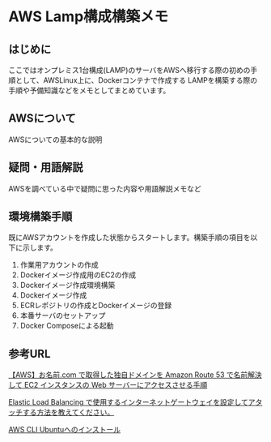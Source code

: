 # AWS Lamp構成構築メモ

## はじめに
ここではオンプレミス1台構成(LAMP)のサーバをAWSへ移行する際の初めの手順として、AWSLinux上に、Dockerコンテナで作成する LAMPを構築する際の手順や予備知識などをメモとしてまとめています。

## AWSについて
AWSについての基本的な説明

## 疑問・用語解説
AWSを調べている中で疑問に思った内容や用語解説メモなど

## 環境構築手順
既にAWSアカウントを作成した状態からスタートします。構築手順の項目を以下に示します。

1. 作業用アカウントの作成
1. Dockerイメージ作成用のEC2の作成
1. Dockerイメージ作成環境構築
1. Dockerイメージ作成
1. ECRレポジトリの作成とDockerイメージの登録
1. 本番サーバのセットアップ
1. Docker Composeによる起動

## 参考URL
[【AWS】お名前.com で取得した独自ドメインを Amazon Route 53 で名前解決して EC2 インスタンスの Web サーバーにアクセスさせる手順](https://go-journey.club/archives/8340)

[Elastic Load Balancing で使用するインターネットゲートウェイを設定してアタッチする方法を教えてください。](https://aws.amazon.com/jp/premiumsupport/knowledge-center/attach-igw-elb/)

[AWS CLI Ubuntuへのインストール](https://qiita.com/yuyj109/items/3163a84480da4c8f402c)


